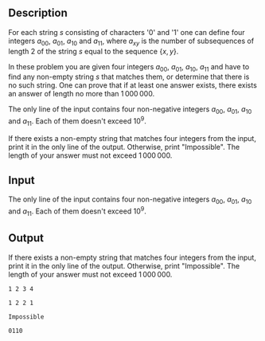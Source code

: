 ## Description

<div><p>For each string <span class="tex-span"><i>s</i></span> consisting of characters '<span class="tex-font-style-tt">0</span>' and '<span class="tex-font-style-tt">1</span>' one can define four integers <span class="tex-span"><i>a</i><sub class="lower-index">00</sub></span>, <span class="tex-span"><i>a</i><sub class="lower-index">01</sub></span>, <span class="tex-span"><i>a</i><sub class="lower-index">10</sub></span> and <span class="tex-span"><i>a</i><sub class="lower-index">11</sub></span>, where <span class="tex-span"><i>a</i><sub class="lower-index"><i>xy</i></sub></span> is the number of <span class="tex-font-style-bf">subsequences</span> of length <span class="tex-span">2</span> of the string <span class="tex-span"><i>s</i></span> equal to the sequence <span class="tex-span">{<i>x</i>, <i>y</i>}</span>. </p><p>In these problem you are given four integers <span class="tex-span"><i>a</i><sub class="lower-index">00</sub></span>, <span class="tex-span"><i>a</i><sub class="lower-index">01</sub></span>, <span class="tex-span"><i>a</i><sub class="lower-index">10</sub></span>, <span class="tex-span"><i>a</i><sub class="lower-index">11</sub></span> and have to find any non-empty string <span class="tex-span"><i>s</i></span> that matches them, or determine that there is no such string. One can prove that if at least one answer exists, there exists an answer of length no more than <span class="tex-span">1 000 000</span>.</p></div><div class="input-specification"><p>The only line of the input contains four non-negative integers <span class="tex-span"><i>a</i><sub class="lower-index">00</sub></span>, <span class="tex-span"><i>a</i><sub class="lower-index">01</sub></span>, <span class="tex-span"><i>a</i><sub class="lower-index">10</sub></span> and <span class="tex-span"><i>a</i><sub class="lower-index">11</sub></span>. Each of them doesn't exceed <span class="tex-span">10<sup class="upper-index">9</sup></span>.</p></div><div class="output-specification"><p>If there exists a non-empty string that matches four integers from the input, print it in the only line of the output. Otherwise, print "<span class="tex-font-style-tt">Impossible</span>". The length of your answer must not exceed <span class="tex-span">1 000 000</span>.</p></div>

## Input

<p>The only line of the input contains four non-negative integers <span class="tex-span"><i>a</i><sub class="lower-index">00</sub></span>, <span class="tex-span"><i>a</i><sub class="lower-index">01</sub></span>, <span class="tex-span"><i>a</i><sub class="lower-index">10</sub></span> and <span class="tex-span"><i>a</i><sub class="lower-index">11</sub></span>. Each of them doesn't exceed <span class="tex-span">10<sup class="upper-index">9</sup></span>.</p>

## Output

<p>If there exists a non-empty string that matches four integers from the input, print it in the only line of the output. Otherwise, print "<span class="tex-font-style-tt">Impossible</span>". The length of your answer must not exceed <span class="tex-span">1 000 000</span>.</p>





```input1
1 2 3 4

```




```input2
1 2 2 1

```




```output1
Impossible

```




```output2
0110

```


